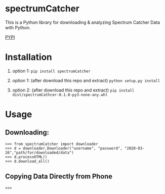 # spectrumCatcher
This is a Python library for downloading &amp; analyzing Spectrum Catcher Data with Python.

[PYPI](https://pypi.org/project/spectrumCatcher/)


# Installation
1. option 1:
``` pip install spectrumCatcher ```

2. option 1: (after download this repo and extract)
```python setup.py install```
3. option 2: (after download this repo and extract)
```pip install dist/spectrumCathcer-0.1.0-py3-none-any.whl```


# Usage
## Downloading:
```
>>> from spectrumCatcher import downloader
>>> d = downloader.Downloader("username", "password", "2020-03-26","path/for/downloaded/data")
>>> d.processHTML()
>>> d.download_all()
```


## Copying Data Directly from Phone
```
>>>
```
